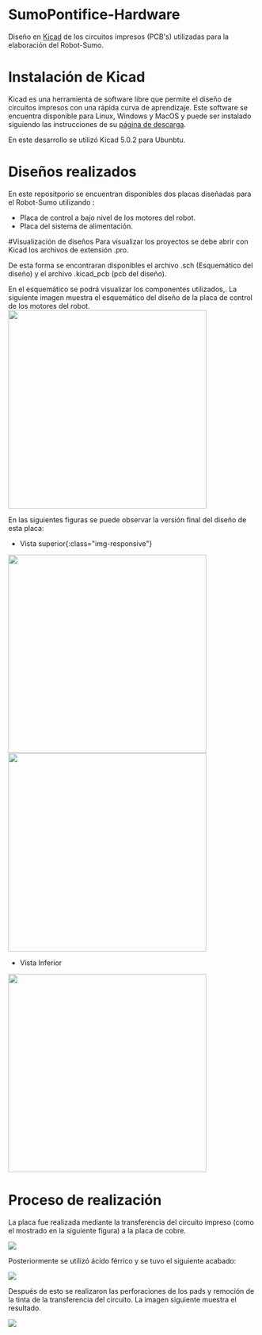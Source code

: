 # SumoPontifice-Hardware
Diseño en [Kicad](http://kicad-pcb.org/about/kicad/) de los circuitos impresos (PCB's) utilizadas para la elaboración del Robot-Sumo.

# Instalación de Kicad
Kicad es una herramienta de software libre que permite el diseño de circuitos impresos con una rápida curva de aprendizaje. 
Este software se encuentra disponible para Linux, Windows y MacOS y puede ser instalado siguiendo las instrucciones de su [página de descarga](http://kicad-pcb.org/download/).

En este desarrollo se utilizó Kicad 5.0.2 para Ubunbtu.

# Diseños realizados
En este repositporio se encuentran disponibles dos placas diseñadas para el Robot-Sumo utilizando :

* Placa de control a bajo nivel de los motores del robot.
* Placa del sistema de alimentación.

#Visualización de diseños
Para visualizar los proyectos se debe abrir con Kicad los archivos de extensión .pro.

De esta forma se encontraran disponibles el archivo .sch (Esquemático del diseño) y el archivo .kicad_pcb (pcb del diseño).

En el esquemático se podrá visualizar los componentes utilizados,. La siguiente imagen muestra el esquemático del diseño de la placa de control de los motores del robot. 
<img src="https://github.com/Robot-Sumo/SumoPontifice-Hardware/blob/master/Im%C3%A1genes/PlacaMotores.png" width="400" height="400">

En las siguientes figuras se puede observar la versión final del diseño de esta placa:

* Vista superior{:class="img-responsive"}
<img src="https://github.com/Robot-Sumo/SumoPontifice-Hardware/blob/master/Im%C3%A1genes/PCB_Front.png" width="400" height="400">
<img src="https://github.com/Robot-Sumo/SumoPontifice-Hardware/blob/master/Im%C3%A1genes/3dViewerFront.png" width="400" height="400">

* Vista Inferior
<img src="https://github.com/Robot-Sumo/SumoPontifice-Hardware/blob/master/Im%C3%A1genes/3dViewerBottom.png" width="400" height="400">


# Proceso de realización

La placa fue realizada mediante la transferencia del circuito impreso (como el mostrado en la siguiente figura) a la placa de cobre.

![](https://github.com/Robot-Sumo/SumoPontifice-Hardware/blob/master/Im%C3%A1genes/PCB_Papel.jpg)

Posteriormente se utilizó ácido férrico y se tuvo el siguiente acabado:

![](https://github.com/Robot-Sumo/SumoPontifice-Hardware/blob/master/Im%C3%A1genes/PCB_PostAcido.jpg)

Después de esto se realizaron las perforaciones de los pads y remoción de la tinta de la transferencia del circuito. La imagen siguiente muestra el resultado.

![](https://github.com/Robot-Sumo/SumoPontifice-Hardware/blob/master/Im%C3%A1genes/PCB_Perforada.jpg)







